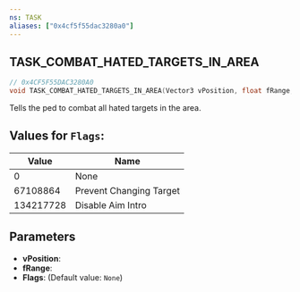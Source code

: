 ```yaml
---
ns: TASK
aliases: ["0x4cf5f55dac3280a0"]
---
```

## TASK_COMBAT_HATED_TARGETS_IN_AREA

```c
// 0x4CF5F55DAC3280A0
void TASK_COMBAT_HATED_TARGETS_IN_AREA(Vector3 vPosition, float fRange, int Flags);
```

Tells the ped to combat all hated targets in the area.

## Values for `Flags`:
| Value | Name |
| --- | --- |
| 0 | None |
| 67108864 | Prevent Changing Target |
| 134217728 | Disable Aim Intro |


## Parameters
* **vPosition**: 
* **fRange**: 
* **Flags**: (Default value: `None`)
